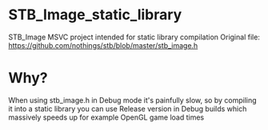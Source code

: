 # STB_Image_static_library
STB_Image MSVC project intended for static library compilation
Original file: https://github.com/nothings/stb/blob/master/stb_image.h

# Why?
When using stb_image.h in Debug mode it's painfully slow, so by compiling it into a static library you can use Release version in Debug builds which massively speeds up for example OpenGL game load times
